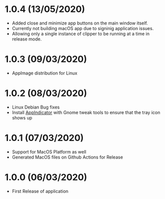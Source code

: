 # 1.0.4 (13/05/2020)
* Added close and minimize app buttons on the main window itself.
* Currently not building macOS app due to signinig application issues.
* Allowing only a single instance of clipper to be running at a time in release mode.

# 1.0.3 (09/03/2020)
* AppImage distribution for Linux

# 1.0.2 (08/03/2020)
* Linux Debian Bug fixes
* Install [AppIndicator](https://extensions.gnome.org/extension/615/appindicator-support/) with Gnome tweak tools to ensure that the tray icon shows up

# 1.0.1 (07/03/2020)
* Support for MacOS Platform as well
* Generated MacOS files on Github Actions for Release

# 1.0.0 (06/03/2020)
* First Release of application
